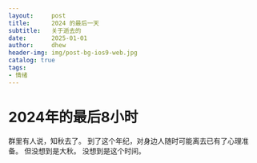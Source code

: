 ```yaml
---
layout:     post
title:      2024 的最后一天
subtitle:   关于逝去的
date:       2025-01-01
author:     dhew
header-img: img/post-bg-ios9-web.jpg
catalog: true
tags:
- 情绪
---
```


# 2024年的最后8小时

群里有人说，知秋去了。
到了这个年纪，对身边人随时可能离去已有了心理准备。
但没想到是大秋。
没想到是这个时间。
